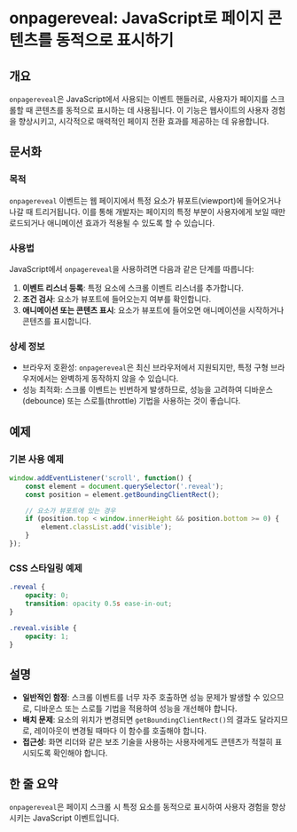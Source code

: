 <!--
Meta Description: # onpagereveal: JavaScript로 페이지 콘텐츠를 동적으로 표시하기 ## 개요 `onpagereveal`은 JavaScript에서 사용되는 이벤트 핸들러로, 사용자가 페이지를 스크롤할 때 콘텐츠를 동적으로 표시하는 데 사용됩니다. 이 기능은 웹사이트의 ...
Meta Keywords: onpagereveal, 요소가, 스크롤, 페이지, 콘텐츠를
-->

# onpagereveal: JavaScript로 페이지 콘텐츠를 동적으로 표시하기

## 개요
`onpagereveal`은 JavaScript에서 사용되는 이벤트 핸들러로, 사용자가 페이지를 스크롤할 때 콘텐츠를 동적으로 표시하는 데 사용됩니다. 이 기능은 웹사이트의 사용자 경험을 향상시키고, 시각적으로 매력적인 페이지 전환 효과를 제공하는 데 유용합니다.

## 문서화
### 목적
`onpagereveal` 이벤트는 웹 페이지에서 특정 요소가 뷰포트(viewport)에 들어오거나 나갈 때 트리거됩니다. 이를 통해 개발자는 페이지의 특정 부분이 사용자에게 보일 때만 로드되거나 애니메이션 효과가 적용될 수 있도록 할 수 있습니다.

### 사용법
JavaScript에서 `onpagereveal`을 사용하려면 다음과 같은 단계를 따릅니다:

1. **이벤트 리스너 등록**: 특정 요소에 스크롤 이벤트 리스너를 추가합니다.
2. **조건 검사**: 요소가 뷰포트에 들어오는지 여부를 확인합니다.
3. **애니메이션 또는 콘텐츠 표시**: 요소가 뷰포트에 들어오면 애니메이션을 시작하거나 콘텐츠를 표시합니다.

### 상세 정보
- 브라우저 호환성: `onpagereveal`은 최신 브라우저에서 지원되지만, 특정 구형 브라우저에서는 완벽하게 동작하지 않을 수 있습니다.
- 성능 최적화: 스크롤 이벤트는 빈번하게 발생하므로, 성능을 고려하여 디바운스(debounce) 또는 스로틀(throttle) 기법을 사용하는 것이 좋습니다.

## 예제
### 기본 사용 예제
```javascript
window.addEventListener('scroll', function() {
    const element = document.querySelector('.reveal');
    const position = element.getBoundingClientRect();

    // 요소가 뷰포트에 있는 경우
    if (position.top < window.innerHeight && position.bottom >= 0) {
        element.classList.add('visible');
    }
});
```

### CSS 스타일링 예제
```css
.reveal {
    opacity: 0;
    transition: opacity 0.5s ease-in-out;
}

.reveal.visible {
    opacity: 1;
}
```

## 설명
- **일반적인 함정**: 스크롤 이벤트를 너무 자주 호출하면 성능 문제가 발생할 수 있으므로, 디바운스 또는 스로틀 기법을 적용하여 성능을 개선해야 합니다.
- **배치 문제**: 요소의 위치가 변경되면 `getBoundingClientRect()`의 결과도 달라지므로, 레이아웃이 변경될 때마다 이 함수를 호출해야 합니다.
- **접근성**: 화면 리더와 같은 보조 기술을 사용하는 사용자에게도 콘텐츠가 적절히 표시되도록 확인해야 합니다.

## 한 줄 요약
`onpagereveal`은 페이지 스크롤 시 특정 요소를 동적으로 표시하여 사용자 경험을 향상시키는 JavaScript 이벤트입니다.
